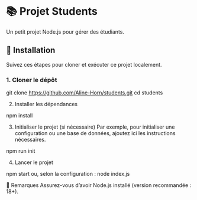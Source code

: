 # 📚 Projet Students

Un petit projet Node.js pour gérer des étudiants.

## 🚀 Installation

Suivez ces étapes pour cloner et exécuter ce projet localement.

### 1. Cloner le dépôt

git clone https://github.com/Aline-Horn/students.git
cd students

2. Installer les dépendances

npm install

3. Initialiser le projet (si nécessaire)
Par exemple, pour initialiser une configuration ou une base de données, ajoutez ici les instructions nécessaires.

npm run init

4. Lancer le projet
   
npm start
ou, selon la configuration :
node index.js

📝 Remarques
Assurez-vous d’avoir Node.js installé (version recommandée : 18+).
